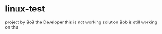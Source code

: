 # linux-test
project by BoB the Developer 
this is not working solution Bob is still working on this
